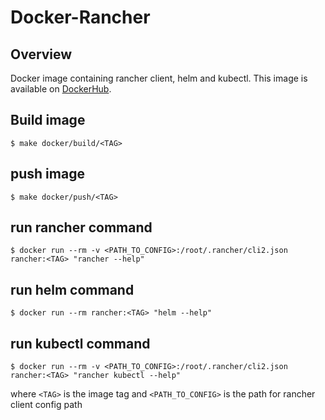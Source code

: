 # Docker-Rancher

## Overview

Docker image containing rancher client, helm and kubectl. This image is available on [DockerHub](https://hub.docker.com/r/kpnnv/docker-rancher/).

## Build image
```shell
$ make docker/build/<TAG>
```

## push image
```shell
$ make docker/push/<TAG>
```

## run rancher command
```shell
$ docker run --rm -v <PATH_TO_CONFIG>:/root/.rancher/cli2.json rancher:<TAG> "rancher --help"
```

## run helm command
```shell
$ docker run --rm rancher:<TAG> "helm --help"
```

## run kubectl command
```shell
$ docker run --rm -v <PATH_TO_CONFIG>:/root/.rancher/cli2.json rancher:<TAG> "rancher kubectl --help"
```

where `<TAG>` is the image tag and `<PATH_TO_CONFIG>` is the path for rancher client config path 

